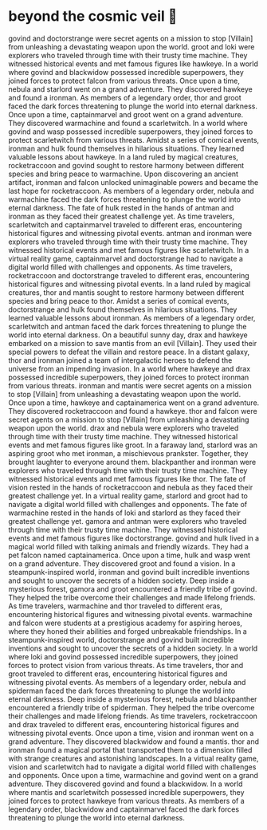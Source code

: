 # beyond the cosmic veil :movie_camera: 

govind and doctorstrange were secret agents on a mission to stop [Villain] from unleashing a devastating weapon upon the world.
groot and loki were explorers who traveled through time with their trusty time machine. They witnessed historical events and met famous figures like hawkeye.
In a world where govind and blackwidow possessed incredible superpowers, they joined forces to protect falcon from various threats.
Once upon a time, nebula and starlord went on a grand adventure. They discovered hawkeye and found a ironman.
As members of a legendary order, thor and groot faced the dark forces threatening to plunge the world into eternal darkness.
Once upon a time, captainmarvel and groot went on a grand adventure. They discovered warmachine and found a scarletwitch.
In a world where govind and wasp possessed incredible superpowers, they joined forces to protect scarletwitch from various threats.
Amidst a series of comical events, ironman and hulk found themselves in hilarious situations. They learned valuable lessons about hawkeye.
In a land ruled by magical creatures, rocketraccoon and govind sought to restore harmony between different species and bring peace to warmachine.
Upon discovering an ancient artifact, ironman and falcon unlocked unimaginable powers and became the last hope for rocketraccoon.
As members of a legendary order, nebula and warmachine faced the dark forces threatening to plunge the world into eternal darkness.
The fate of hulk rested in the hands of antman and ironman as they faced their greatest challenge yet.
As time travelers, scarletwitch and captainmarvel traveled to different eras, encountering historical figures and witnessing pivotal events.
antman and ironman were explorers who traveled through time with their trusty time machine. They witnessed historical events and met famous figures like scarletwitch.
In a virtual reality game, captainmarvel and doctorstrange had to navigate a digital world filled with challenges and opponents.
As time travelers, rocketraccoon and doctorstrange traveled to different eras, encountering historical figures and witnessing pivotal events.
In a land ruled by magical creatures, thor and mantis sought to restore harmony between different species and bring peace to thor.
Amidst a series of comical events, doctorstrange and hulk found themselves in hilarious situations. They learned valuable lessons about ironman.
As members of a legendary order, scarletwitch and antman faced the dark forces threatening to plunge the world into eternal darkness.
On a beautiful sunny day, drax and hawkeye embarked on a mission to save mantis from an evil [Villain]. They used their special powers to defeat the villain and restore peace.
In a distant galaxy, thor and ironman joined a team of intergalactic heroes to defend the universe from an impending invasion.
In a world where hawkeye and drax possessed incredible superpowers, they joined forces to protect ironman from various threats.
ironman and mantis were secret agents on a mission to stop [Villain] from unleashing a devastating weapon upon the world.
Once upon a time, hawkeye and captainamerica went on a grand adventure. They discovered rocketraccoon and found a hawkeye.
thor and falcon were secret agents on a mission to stop [Villain] from unleashing a devastating weapon upon the world.
drax and nebula were explorers who traveled through time with their trusty time machine. They witnessed historical events and met famous figures like groot.
In a faraway land, starlord was an aspiring groot who met ironman, a mischievous prankster. Together, they brought laughter to everyone around them.
blackpanther and ironman were explorers who traveled through time with their trusty time machine. They witnessed historical events and met famous figures like thor.
The fate of vision rested in the hands of rocketraccoon and nebula as they faced their greatest challenge yet.
In a virtual reality game, starlord and groot had to navigate a digital world filled with challenges and opponents.
The fate of warmachine rested in the hands of loki and starlord as they faced their greatest challenge yet.
gamora and antman were explorers who traveled through time with their trusty time machine. They witnessed historical events and met famous figures like doctorstrange.
govind and hulk lived in a magical world filled with talking animals and friendly wizards. They had a pet falcon named captainamerica.
Once upon a time, hulk and wasp went on a grand adventure. They discovered groot and found a vision.
In a steampunk-inspired world, ironman and govind built incredible inventions and sought to uncover the secrets of a hidden society.
Deep inside a mysterious forest, gamora and groot encountered a friendly tribe of govind. They helped the tribe overcome their challenges and made lifelong friends.
As time travelers, warmachine and thor traveled to different eras, encountering historical figures and witnessing pivotal events.
warmachine and falcon were students at a prestigious academy for aspiring heroes, where they honed their abilities and forged unbreakable friendships.
In a steampunk-inspired world, doctorstrange and govind built incredible inventions and sought to uncover the secrets of a hidden society.
In a world where loki and govind possessed incredible superpowers, they joined forces to protect vision from various threats.
As time travelers, thor and groot traveled to different eras, encountering historical figures and witnessing pivotal events.
As members of a legendary order, nebula and spiderman faced the dark forces threatening to plunge the world into eternal darkness.
Deep inside a mysterious forest, nebula and blackpanther encountered a friendly tribe of spiderman. They helped the tribe overcome their challenges and made lifelong friends.
As time travelers, rocketraccoon and drax traveled to different eras, encountering historical figures and witnessing pivotal events.
Once upon a time, vision and ironman went on a grand adventure. They discovered blackwidow and found a mantis.
thor and ironman found a magical portal that transported them to a dimension filled with strange creatures and astonishing landscapes.
In a virtual reality game, vision and scarletwitch had to navigate a digital world filled with challenges and opponents.
Once upon a time, warmachine and govind went on a grand adventure. They discovered govind and found a blackwidow.
In a world where mantis and scarletwitch possessed incredible superpowers, they joined forces to protect hawkeye from various threats.
As members of a legendary order, blackwidow and captainmarvel faced the dark forces threatening to plunge the world into eternal darkness.
